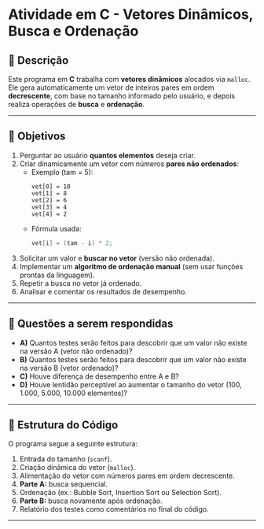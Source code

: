 # Atividade em C - Vetores Dinâmicos, Busca e Ordenação

## 📌 Descrição
Este programa em **C** trabalha com **vetores dinâmicos** alocados via `malloc`.  
Ele gera automaticamente um vetor de inteiros pares em ordem **decrescente**, com base no tamanho informado pelo usuário, e depois realiza operações de **busca** e **ordenação**.

---

## 🚀 Objetivos
1. Perguntar ao usuário **quantos elementos** deseja criar.
2. Criar dinamicamente um vetor com números **pares não ordenados**:
   - Exemplo (tam = 5):
     ```
     vet[0] = 10
     vet[1] = 8
     vet[2] = 6
     vet[3] = 4
     vet[4] = 2
     ```
   - Fórmula usada:
     ```c
     vet[i] = (tam - i) * 2;
     ```
3. Solicitar um valor e **buscar no vetor** (versão não ordenada).
4. Implementar um **algoritmo de ordenação manual** (sem usar funções prontas da linguagem).
5. Repetir a busca no vetor já ordenado.
6. Analisar e comentar os resultados de desempenho.

---

## 📝 Questões a serem respondidas
- **A)** Quantos testes serão feitos para descobrir que um valor não existe na versão A (vetor não ordenado)?
- **B)** Quantos testes serão feitos para descobrir que um valor não existe na versão B (vetor ordenado)?
- **C)** Houve diferença de desempenho entre A e B?
- **D)** Houve lentidão perceptível ao aumentar o tamanho do vetor (100, 1.000, 5.000, 10.000 elementos)?

---

## 📂 Estrutura do Código
O programa segue a seguinte estrutura:
1. Entrada do tamanho (`scanf`).
2. Criação dinâmica do vetor (`malloc`).
3. Alimentação do vetor com números pares em ordem decrescente.
4. **Parte A:** busca sequencial.
5. Ordenação (ex.: Bubble Sort, Insertion Sort ou Selection Sort).
6. **Parte B:** busca novamente após ordenação.
7. Relatório dos testes como comentários no final do código.

---
